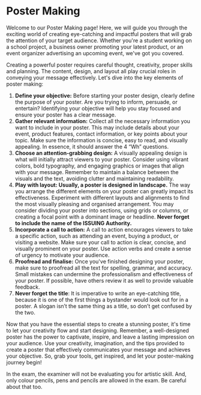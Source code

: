 # Poster Making

Welcome to our Poster Making page! Here, we will guide you through the exciting world of creating eye-catching and impactful posters that will grab the attention of your target audience. Whether you're a student working on a school project, a business owner promoting your latest product, or an event organizer advertising an upcoming event, we've got you covered.

Creating a powerful poster requires careful thought, creativity, proper skills and planning. The content, design, and layout all play crucial roles in conveying your message effectively. Let's dive into the key elements of poster making:

1. **Define your objective:** Before starting your poster design, clearly define the purpose of your poster. Are you trying to inform, persuade, or entertain? Identifying your objective will help you stay focused and ensure your poster has a clear message.
2. **Gather relevant information:** Collect all the necessary information you want to include in your poster. This may include details about your event, product features, contact information, or key points about your topic. Make sure the information is concise, easy to read, and visually appealing. In essence, it should answer the 4 “Wh” questions.
3. **Choose an attention-grabbing design:** A visually appealing design is what will initially attract viewers to your poster. Consider using vibrant colors, bold typography, and engaging graphics or images that align with your message. Remember to maintain a balance between the visuals and the text, avoiding clutter and maintaining readability.
4. **Play with layout: Usually, a poster is designed in landscape.** The way you arrange the different elements on your poster can greatly impact its effectiveness. Experiment with different layouts and alignments to find the most visually pleasing and organised arrangement. You may consider dividing your poster into sections, using grids or columns, or creating a focal point with a dominant image or headline. **Never forget to include the name of the ISSUING Authority.**
5. **Incorporate a call to action:** A call to action encourages viewers to take a specific action, such as attending an event, buying a product, or visiting a website. Make sure your call to action is clear, concise, and visually prominent on your poster. Use action verbs and create a sense of urgency to motivate your audience.
6. **Proofread and finalise:** Once you've finished designing your poster, make sure to proofread all the text for spelling, grammar, and accuracy. Small mistakes can undermine the professionalism and effectiveness of your poster. If possible, have others review it as well to provide valuable feedback.
7. **Never forget the title**: It is imperative to write an eye-catching title, because it is one of the first things a bystander would look out for in a poster. A slogan isn’t the same thing as a title, so don’t get confused by the two.

Now that you have the essential steps to create a stunning poster, it's time to let your creativity flow and start designing. Remember, a well-designed poster has the power to captivate, inspire, and leave a lasting impression on your audience. Use your creativity, imagination, and the tips provided to create a poster that effectively communicates your message and achieves your objective. So, grab your tools, get inspired, and let your poster-making journey begin!

In the exam, the examiner will not be evaluating you for artistic skill. And, only colour pencils, pens and pencils are allowed in the exam. Be careful about that too.
